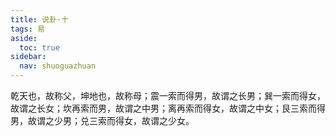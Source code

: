 ```yaml
---
title: 说卦·十
tags: 易
aside:
  toc: true
sidebar:
  nav: shuoguazhuan
---
```


乾天也，故称父，坤地也，故称母；震一索而得男，故谓之长男；巽一索而得女，故谓之长女；坎再索而男，故谓之中男；离再索而得女，故谓之中女；艮三索而得男，故谓之少男；兑三索而得女，故谓之少女。

<!--more-->